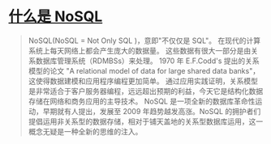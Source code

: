 # [什么是 NoSQL](https://www.mongodb.org.cn/tutorial/2.html)

> NoSQL(NoSQL = Not Only SQL )，意即"不仅仅是 SQL"。
> 在现代的计算系统上每天网络上都会产生庞大的数据量。
> 这些数据有很大一部分是由关系数据库管理系统（RDMBSs）来处理。 1970 年 E.F.Codd's 提出的关系模型的论文 "A relational model of data for large shared data banks"，这使得数据建模和应用程序编程更加简单。
> 通过应用实践证明，关系模型是非常适合于客户服务器编程，远远超出预期的利益，今天它是结构化数据存储在网络和商务应用的主导技术。
> NoSQL 是一项全新的数据库革命性运动，早期就有人提出，发展至 2009 年趋势越发高涨。NoSQL 的拥护者们提倡运用非关系型的数据存储，相对于铺天盖地的关系型数据库运用，这一概念无疑是一种全新的思维的注入。